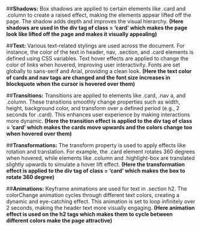 ##**Shadows:**
Box shadows are applied to certain elements like .card and .column to create a raised effect, making the elements appear lifted off the page. The shadow adds depth and improves the visual hierarchy.
**(Here shadows are used in the div tag of class = ‘card’ which makes the page look like lifted off the page and makes it visually appealing)** 

##**Text:** 
Various text-related stylings are used across the document. For instance, the color of the text in header, nav, .section, and .card elements is defined using CSS variables. Text hover effects are applied to change the color of links when hovered, improving user interactivity. Fonts are set globally to sans-serif and Arial, providing a clean look.
**(Here the text color of cards and nav tags are changed and the font size increases in blockquote when the cursor is hovered over them)**

##**Transitions:** 
Transitions are applied to elements like .card, .nav a, and .column. These transitions smoothly change properties such as width, height, background color, and transform over a defined period (e.g., 2 seconds for .card). This enhances user experience by making interactions more dynamic.
**(Here the transition effect is applied to the div tag of class = ‘card’ which makes the cards move upwards and the colors change too when hovered over them)**

##**Transformations:** The transform property is used to apply effects like rotation and translation. For example, the .card element rotates 360 degrees when hovered, while elements like .column and .highlight-box are translated slightly upwards to simulate a hover lift effect.
**(Here the transformation effect is applied to the div tag of class = ‘card’ which makes the box to rotate 360 degree)**

##**Animations:**
Keyframe animations are used for text in .section h2. The colorChange animation cycles through different text colors, creating a dynamic and eye-catching effect. This animation is set to loop infinitely over 2 seconds, making the header text more visually engaging.
**(Here animation effect is used on the h2 tags which makes them to cycle between different colors make the page attractive)**

